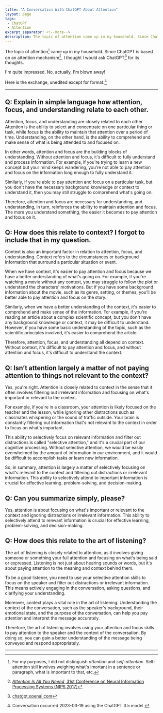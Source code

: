 ```yaml
---
title: "A Conversation With ChatGPT About Attention"
layout: page
tags: 
 - ChatGPT
 - Attention
excerpt_separator: <!--more-->
description: The topic of attention came up in my household. Since ChatGPT is based on an attention mechanism, I thought I would ask ChatGPT for its thoughts.
---
```


<!-- markdownlint-disable MD026 MD036 -->

The topic of attention[^1] came up in my household. Since ChatGPT is based on an attention mechanism[^2], I thought I would ask ChatGPT[^3] for its thoughts.

I'm quite impressed. No, actually, I'm blown away!

Here is the exchange, unedited except for format.[^4]

----

## Q: Explain in simple language how attention, focus, and understanding relate to each other.

Attention, focus, and understanding are closely related to each other. Attention is the ability to select and concentrate on one particular thing or task, while focus is the ability to maintain that attention over a period of time. Understanding, on the other hand, is the ability to comprehend and make sense of what is being attended to and focused on.

In other words, attention and focus are the building blocks of understanding. Without attention and focus, it's difficult to fully understand and process information. For example, if you're trying to learn a new concept but your mind keeps wandering, you're not able to pay attention and focus on the information long enough to fully understand it.

Similarly, if you're able to pay attention and focus on a particular task, but you don't have the necessary background knowledge or context to understand it, then you may still struggle to comprehend what's going on.

Therefore, attention and focus are necessary for understanding, and understanding, in turn, reinforces the ability to maintain attention and focus. The more you understand something, the easier it becomes to pay attention and focus on it.

## Q: How does this relate to context? I forgot to include that in my question.

Context is also an important factor in relation to attention, focus, and understanding. Context refers to the circumstances or background information that surround a particular situation or event.

When we have context, it's easier to pay attention and focus because we have a better understanding of what's going on. For example, if you're watching a movie without any context, you may struggle to follow the plot or understand the characters' motivations. But if you have some background information about the movie, such as its genre, setting, or themes, you'll be better able to pay attention and focus on the story.

Similarly, when we have a better understanding of the context, it's easier to comprehend and make sense of the information. For example, if you're reading an article about a complex scientific concept, but you don't have any background knowledge or context, it may be difficult to understand. However, if you have some basic understanding of the topic, such as the scientific principles involved, it's easier to comprehend the article.

Therefore, attention, focus, and understanding all depend on context. Without context, it's difficult to pay attention and focus, and without attention and focus, it's difficult to understand the context.

## Q: Isn’t attention largely a matter of not paying attention to things not relevant to the context?

Yes, you're right. Attention is closely related to context in the sense that it often involves filtering out irrelevant information and focusing on what's important or relevant to the context.

For example, if you're in a classroom, your attention is likely focused on the teacher and the lesson, while ignoring other distractions such as classmates whispering or the sound of traffic outside. Your brain is constantly filtering out information that's not relevant to the context in order to focus on what's important.

This ability to selectively focus on relevant information and filter out distractions is called "selective attention," and it's a crucial part of our cognitive processing. Without selective attention, we would be easily overwhelmed by the amount of information in our environment, and it would be difficult to accomplish tasks or learn new information.

So, in summary, attention is largely a matter of selectively focusing on what's relevant to the context and filtering out distractions or irrelevant information. This ability to selectively attend to important information is crucial for effective learning, problem-solving, and decision-making.

## Q: Can you summarize simply, please?

Yes, attention is about focusing on what's important or relevant to the context and ignoring distractions or irrelevant information. This ability to selectively attend to relevant information is crucial for effective learning, problem-solving, and decision-making.

## Q: How does this relate to the art of listening?

The art of listening is closely related to attention, as it involves giving someone or something your full attention and focusing on what's being said or expressed. Listening is not just about hearing sounds or words, but it's about paying attention to the meaning and context behind them.

To be a good listener, you need to use your selective attention skills to focus on the speaker and filter out distractions or irrelevant information. This means actively engaging in the conversation, asking questions, and clarifying your understanding.

Moreover, context plays a vital role in the art of listening. Understanding the context of the conversation, such as the speaker's background, their emotional state, and the purpose of the conversation, can help you pay attention and interpret the message accurately.

Therefore, the art of listening involves using your attention and focus skills to pay attention to the speaker and the context of the conversation. By doing so, you can gain a better understanding of the message being conveyed and respond appropriately.

----
[^1]: For my purposes, I did not distinguish _attention_ and _self-attention_. Self-attention still involves weighing what's imortant in a sentence or paragraph, what is important to that, etc.
[^2]: [_Attention Is All You Neeed_, 31st Conference on Neural Information Processing Systems (NIPS 2017)](https://proceedings.neurips.cc/paper_files/paper/2017/file/3f5ee243547dee91fbd053c1c4a845aa-Paper.pdf)
[^3]: [chatgpt.openai.com](https://chat.openai.com/chat)
[^4]: Conversation occurred 2023-03-19 using the ChatGPT 3.5 model.
